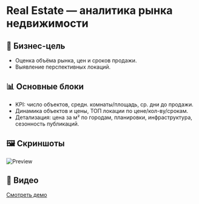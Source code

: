 # Real Estate — аналитика рынка недвижимости

## 🎯 Бизнес-цель
- Оценка объёма рынка, цен и сроков продажи.
- Выявление перспективных локаций.

## 📊 Основные блоки
- KPI: число объектов, средн. комнаты/площадь, ср. дни до продажи.
- Динамика объектов и цены, ТОП локации по цене/кол-ву/срокам.
- Детализация: цена за м² по городам, планировки, инфраструктура, сезонность публикаций.

## 🖼 Скриншоты
![Preview](./screenshots/preview.png)

## 🎥 Видео
[Смотреть демо](https://your.link)
